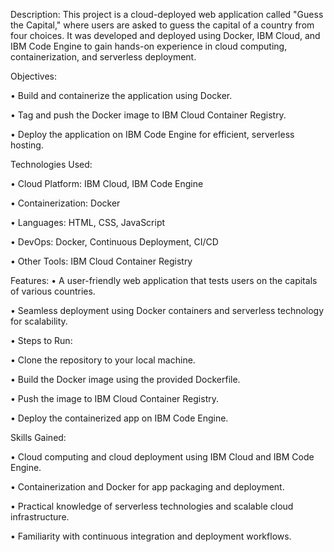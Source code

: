 Description:
This project is a cloud-deployed web application called "Guess the Capital," where users are asked to guess the capital of a country from four choices. It was developed and deployed using Docker, IBM Cloud, and IBM Code Engine to gain hands-on experience in cloud computing, containerization, and serverless deployment.

Objectives:

•	Build and containerize the application using Docker.

•	Tag and push the Docker image to IBM Cloud Container Registry.

•	Deploy the application on IBM Code Engine for efficient, serverless hosting.

Technologies Used:

•	Cloud Platform: IBM Cloud, IBM Code Engine

•	Containerization: Docker

•	Languages: HTML, CSS, JavaScript

•	DevOps: Docker, Continuous Deployment, CI/CD

•	Other Tools: IBM Cloud Container Registry

Features:
•	A user-friendly web application that tests users on the capitals of various countries.

•	Seamless deployment using Docker containers and serverless technology for scalability.

•	Steps to Run:

•	Clone the repository to your local machine.

•	Build the Docker image using the provided Dockerfile.

•	Push the image to IBM Cloud Container Registry.

•	Deploy the containerized app on IBM Code Engine.


Skills Gained:

•	Cloud computing and cloud deployment using IBM Cloud and IBM Code Engine.

•	Containerization and Docker for app packaging and deployment.

•	Practical knowledge of serverless technologies and scalable cloud infrastructure.

•	Familiarity with continuous integration and deployment workflows.
